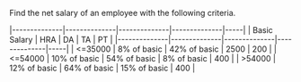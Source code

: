 Find the net salary of an employee with the following criteria.

|--------------|--------------|--------------|--------------|-----|
| Basic Salary |     HRA      |      DA      |      TA      | PT  |
|--------------|--------------|--------------|--------------|-----|
|   <=35000    | 8% of basic  | 42% of basic |     2500     | 200 |
|   <=54000    | 10% of basic | 54% of basic | 8% of basic  | 400 |
|    >54000    | 12% of basic | 64% of basic | 15% of basic | 400 |

